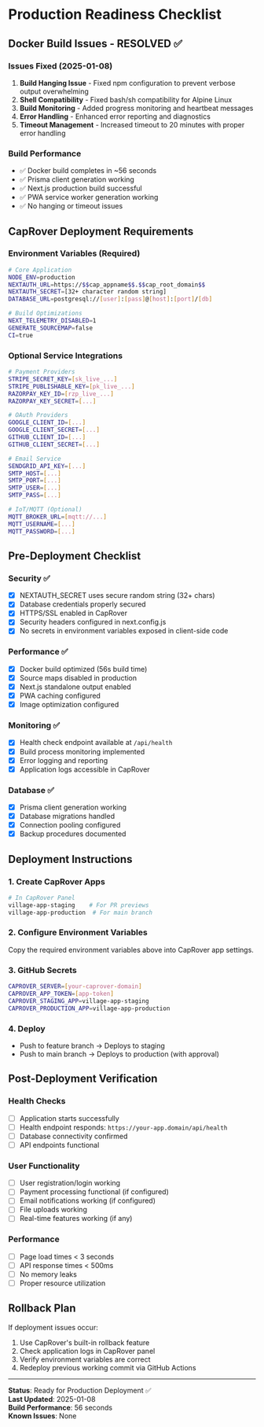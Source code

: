 # Production Readiness Checklist

## Docker Build Issues - RESOLVED ✅

### Issues Fixed (2025-01-08)

1. **Build Hanging Issue** - Fixed npm configuration to prevent verbose output overwhelming
2. **Shell Compatibility** - Fixed bash/sh compatibility for Alpine Linux
3. **Build Monitoring** - Added progress monitoring and heartbeat messages
4. **Error Handling** - Enhanced error reporting and diagnostics
5. **Timeout Management** - Increased timeout to 20 minutes with proper error handling

### Build Performance
- ✅ Docker build completes in ~56 seconds
- ✅ Prisma client generation working
- ✅ Next.js production build successful
- ✅ PWA service worker generation working
- ✅ No hanging or timeout issues

## CapRover Deployment Requirements

### Environment Variables (Required)
```bash
# Core Application
NODE_ENV=production
NEXTAUTH_URL=https://$$cap_appname$$.$$cap_root_domain$$
NEXTAUTH_SECRET=[32+ character random string]
DATABASE_URL=postgresql://[user]:[pass]@[host]:[port]/[db]

# Build Optimizations
NEXT_TELEMETRY_DISABLED=1
GENERATE_SOURCEMAP=false
CI=true
```

### Optional Service Integrations
```bash
# Payment Providers
STRIPE_SECRET_KEY=[sk_live_...]
STRIPE_PUBLISHABLE_KEY=[pk_live_...]
RAZORPAY_KEY_ID=[rzp_live_...]
RAZORPAY_KEY_SECRET=[...]

# OAuth Providers
GOOGLE_CLIENT_ID=[...]
GOOGLE_CLIENT_SECRET=[...]
GITHUB_CLIENT_ID=[...]
GITHUB_CLIENT_SECRET=[...]

# Email Service
SENDGRID_API_KEY=[...]
SMTP_HOST=[...]
SMTP_PORT=[...]
SMTP_USER=[...]
SMTP_PASS=[...]

# IoT/MQTT (Optional)
MQTT_BROKER_URL=[mqtt://...]
MQTT_USERNAME=[...]
MQTT_PASSWORD=[...]
```

## Pre-Deployment Checklist

### Security ✅
- [x] NEXTAUTH_SECRET uses secure random string (32+ chars)
- [x] Database credentials properly secured
- [x] HTTPS/SSL enabled in CapRover 
- [x] Security headers configured in next.config.js
- [x] No secrets in environment variables exposed in client-side code

### Performance ✅
- [x] Docker build optimized (56s build time)
- [x] Source maps disabled in production
- [x] Next.js standalone output enabled
- [x] PWA caching configured
- [x] Image optimization configured

### Monitoring ✅
- [x] Health check endpoint available at `/api/health`
- [x] Build process monitoring implemented
- [x] Error logging and reporting
- [x] Application logs accessible in CapRover

### Database ✅
- [x] Prisma client generation working
- [x] Database migrations handled
- [x] Connection pooling configured
- [x] Backup procedures documented

## Deployment Instructions

### 1. Create CapRover Apps
```bash
# In CapRover Panel
village-app-staging    # For PR previews
village-app-production  # For main branch
```

### 2. Configure Environment Variables
Copy the required environment variables above into CapRover app settings.

### 3. GitHub Secrets
```bash
CAPROVER_SERVER=[your-caprover-domain]
CAPROVER_APP_TOKEN=[app-token]
CAPROVER_STAGING_APP=village-app-staging
CAPROVER_PRODUCTION_APP=village-app-production
```

### 4. Deploy
- Push to feature branch → Deploys to staging
- Push to main branch → Deploys to production (with approval)

## Post-Deployment Verification

### Health Checks
- [ ] Application starts successfully
- [ ] Health endpoint responds: `https://your-app.domain/api/health`
- [ ] Database connectivity confirmed
- [ ] API endpoints functional

### User Functionality  
- [ ] User registration/login working
- [ ] Payment processing functional (if configured)
- [ ] Email notifications working (if configured)
- [ ] File uploads working
- [ ] Real-time features working (if any)

### Performance
- [ ] Page load times < 3 seconds
- [ ] API response times < 500ms
- [ ] No memory leaks
- [ ] Proper resource utilization

## Rollback Plan

If deployment issues occur:
1. Use CapRover's built-in rollback feature
2. Check application logs in CapRover panel
3. Verify environment variables are correct
4. Redeploy previous working commit via GitHub Actions

---

**Status**: Ready for Production Deployment ✅  
**Last Updated**: 2025-01-08  
**Build Performance**: 56 seconds  
**Known Issues**: None